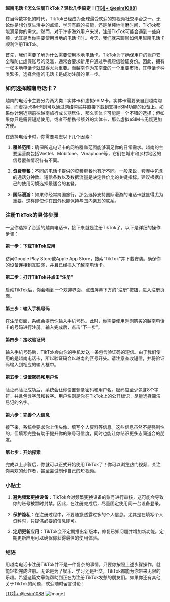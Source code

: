 **越南电话卡怎么注册TikTok？轻松几步搞定！[[TG💪+ @esim1088](https://t.me/s/esim1088)]**

在当今数字化的时代，TikTok已经成为全球最受欢迎的短视频社交平台之一。无论你是想分享生活中的点滴、学习有趣的技能，还是单纯地消磨时间，TikTok都能满足你的需求。然而，对于许多海外用户来说，注册TikTok可能会遇到一些麻烦，尤其是当你需要使用当地的电话卡时。今天，我们就来聊聊如何用越南电话卡顺利注册TikTok。

首先，我们需要了解为什么需要使用本地电话卡。TikTok为了确保用户的账户安全和防止虚假账号的泛滥，通常会要求新用户通过手机短信验证身份。因此，拥有一张本地电话卡就显得尤为重要。而越南作为东南亚的一个重要市场，其电话卡种类繁多，选择合适的电话卡是成功注册的第一步。

### 如何选择越南电话卡？

越南的电话卡主要分为两大类：实体卡和虚拟eSIM卡。实体卡需要亲自到越南购买，而虚拟eSIM卡则可以通过网络购买并直接下载到支持eSIM功能的设备上。如果你计划近期前往越南旅行或长期居住，那么实体卡可能是一个不错的选择；但如果你只是需要短期使用，或者不想携带额外的实体卡，那么虚拟eSIM卡无疑更加方便。

在选择电话卡时，你需要考虑以下几个因素：

1. **覆盖范围**：确保所选电话卡的网络覆盖范围能够满足你的日常需求。越南的主要运营商包括Viettel、Mobifone、Vinaphone等，它们在城市和乡村地区的信号覆盖情况各有不同。
   
2. **资费套餐**：不同的电话卡提供的资费套餐也有所不同。一般来说，套餐中包含的通话分钟数、短信条数以及数据流量是决定性价比的关键指标。建议根据自己的使用习惯选择最适合的套餐。

3. **国际漫游**：如果你经常跨国旅行，那么选择支持国际漫游的电话卡就显得尤为重要。这样即使你在国外也能保持与国内亲友的联系。

### 注册TikTok的具体步骤

一旦你选择了合适的越南电话卡，接下来就是注册TikTok了。以下是详细的操作步骤：

#### 第一步：下载TikTok应用
访问Google Play Store或Apple App Store，搜索“TikTok”并下载安装。确保你的设备连接到互联网，并且已经插入了越南电话卡。

#### 第二步：打开TikTok并点击“注册”
启动TikTok后，你会看到一个欢迎界面。点击屏幕下方的“注册”按钮，进入注册页面。

#### 第三步：输入手机号码
在注册页面，系统会提示你输入手机号码。此时，你需要使用刚刚购买的越南电话卡的号码进行注册。输入完成后，点击“下一步”。

#### 第四步：接收验证码
输入手机号码后，TikTok会向你的手机发送一条包含验证码的短信。由于我们使用的是越南电话卡，所以验证码会以越南的区号开头。请注意查收短信，并将验证码输入到相应的输入框中。

#### 第五步：设置密码和用户名
验证码验证成功后，系统会让你设置登录密码和用户名。密码应至少包含8个字符，并且包含字母和数字。用户名则是你在TikTok上的公开标识，尽量选择简洁易记的名字。

#### 第六步：完善个人信息
接下来，系统会要求你上传头像、填写个人资料等信息。这些信息虽然不是强制性的，但填写完整有助于提升你的账号可信度，同时也能让你结识更多志同道合的朋友。

#### 第七步：开始探索
完成以上步骤后，你就可以正式开始使用TikTok了！你可以浏览热门视频、关注你喜欢的创作者，甚至尝试制作自己的短视频。

### 小贴士

1. **避免频繁更换设备**：TikTok会对频繁更换设备的账号进行审核，这可能会导致你的账号被暂时封禁。因此，在注册完成后，尽量固定使用同一台设备登录。

2. **保护隐私**：在注册过程中，不要随意透露过多的个人信息。尤其是在填写个人资料时，只提供必要的信息即可。

3. **定期更新应用**：TikTok会不定期推出新版本，修复已知问题并增加新功能。定期更新应用可以确保你获得最佳的使用体验。

### 结语

用越南电话卡注册TikTok并不是一件复杂的事情，只要你按照上述步骤操作，就能轻松完成注册。无论是为了娱乐、学习还是社交，TikTok都能为你带来无限的乐趣。希望这篇文章能帮助到正在为注册TikTok发愁的朋友们。如果你还有其他关于TikTok的问题，欢迎随时留言讨论！

[[TG💪+ @esim1088](https://t.me/s/esim1088) ![Image](https://i.postimg.cc/4NQfJmqS/Snipaste-2025-05-13-00-14-12.png)]
